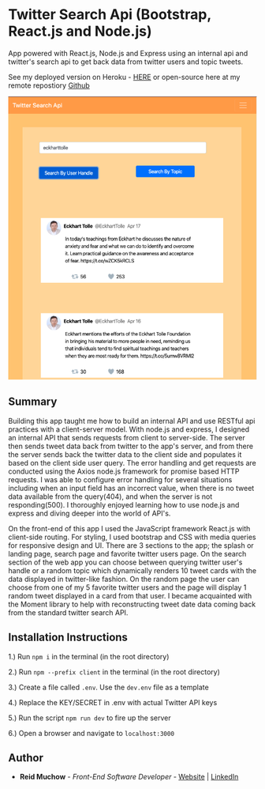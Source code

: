 # Twitter Search Api (Bootstrap, React.js and Node.js)

App powered with React.js, Node.js and Express using an internal api and twitter's search api to get back data from twitter users and topic tweets. 

See my deployed version on Heroku - [HERE](https://reid-twitter-showcase.herokuapp.com/) or open-source here at my remote repostiory [Github](https://github.com/ram071985/twitter-app)

![](client/src/images/twitter-capstone.png)

## Summary

Building this app taught me how to build an internal API and use RESTful api practices with a client-server model.  With node.js and express, I designed an internal API that sends requests from client to server-side.  The server then sends tweet data back from twitter to the app's server, and from there the server sends back the twitter data to the client side and populates it based on the client side user query.  The error handling and get requests are conducted using the Axios node.js framework for promise based HTTP requests.  I was able to configure error handling for several situations including when an input field has an incorrect value, when there is no tweet data available from the query(404), and when the server is not responding(500).  I thoroughly enjoyed learning how to use node.js and express and diving deeper into the world of API's.

On the front-end of this app I used the JavaScript framework React.js with client-side routing.  For styling, I used bootstrap and CSS with media queries for responsive design and UI.  There are 3 sections to the app; the splash or landing page, search page and favorite twitter users page.  On the search section of the web app you can choose between querying twitter user's handle or a random topic which dynamically renders 10 tweet cards with the data displayed in twitter-like fashion.  On the random page the user can choose from one of my 5 favorite twitter users and the page will display 1 random tweet displayed in a card from that user.  I became acquainted with the Moment library to help with reconstructing tweet date data coming back from the standard twitter search API.

## Installation Instructions

1.) Run `npm i` in the terminal (in the root directory)

2.) Run `npm --prefix client` in the terminal (in the root directory)

3.) Create a file called `.env`. Use the `dev.env` file as a template 

4.) Replace the KEY/SECRET in .env with actual Twitter API keys

5.) Run the script `npm run dev` to fire up the server

6.) Open a browser and navigate to `localhost:3000`


## Author 

* **Reid Muchow** - *Front-End Software Developer* - [Website](https://www.reidmuchow.com) | [LinkedIn](https://www.linkedin.com/in/reidmuchow/)
